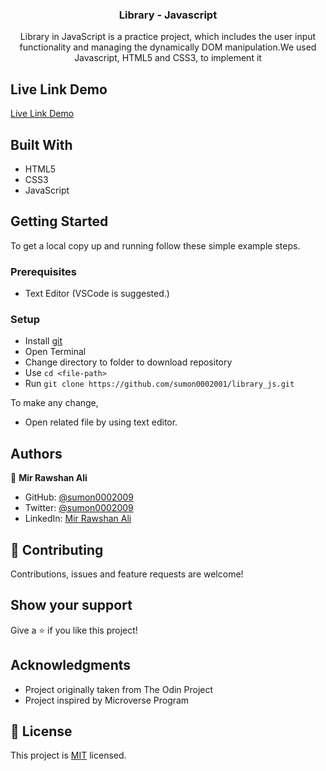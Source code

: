 <h3 align="center">Library - Javascript</h3>


<p align="center">Library in JavaScript is a practice project, which includes the user input functionality and managing the dynamically DOM manipulation.We used Javascript, HTML5 and CSS3, to implement it</p>




## Live Link Demo

[Live Link Demo]()

## Built With

- HTML5
- CSS3
- JavaScript


## Getting Started

To get a local copy up and running follow these simple example steps.

### Prerequisites

- Text Editor (VSCode is suggested.)


### Setup

- Install [git](https://git-scm.com/downloads)
- Open Terminal
- Change directory to folder to download repository
- Use `cd <file-path>`
- Run `git clone https://github.com/sumon0002001/library_js.git`



To make any change,

- Open related file by using text editor.

## Authors

👤 **Mir Rawshan Ali**

- GitHub: [@sumon0002009](https://github.com/sumon0002001)
- Twitter: [@sumon0002009](https://twitter.com/Sumon0002009)
- LinkedIn: [Mir Rawshan Ali](https://www.linkedin.com/in/mir-rawshan-ali-27b6a5198/)


## 🤝 Contributing

Contributions, issues and feature requests are welcome! 



## Show your support

Give a ⭐️ if you like this project!

## Acknowledgments

- Project originally taken from The Odin Project
- Project inspired by Microverse Program



## 📝 License

This project is [MIT](LICENSE) licensed.
